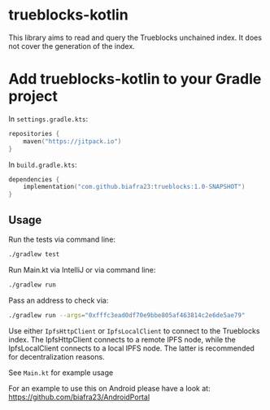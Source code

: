 # trueblocks-kotlin

This library aims to read and query the Trueblocks unchained index. It does not cover the generation
of the index.

# Add trueblocks-kotlin to your Gradle project

In `settings.gradle.kts`:
```kotlin 
repositories {
    maven("https://jitpack.io")
}
```
In `build.gradle.kts`:
```kotlin 
dependencies {
    implementation("com.github.biafra23:trueblocks:1.0-SNAPSHOT")
}
```

## Usage
Run the tests via command line:
```bash
./gradlew test
```

Run Main.kt via IntelliJ or via command line:
```bash
./gradlew run
```
Pass an address to check via:
```bash
./gradlew run --args="0xfffc3ead0df70e9bbe805af463814c2e6de5ae79"
```

Use either `IpfsHttpClient` or `IpfsLocalClient` to connect to the Trueblocks index. The IpfsHttpClient connects to a remote IPFS node, 
while the IpfsLocalClient connects to a local IPFS node. The latter is recommended for decentralization reasons.

See `Main.kt` for example usage

For an example to use this on Android please have a look at: https://github.com/biafra23/AndroidPortal 